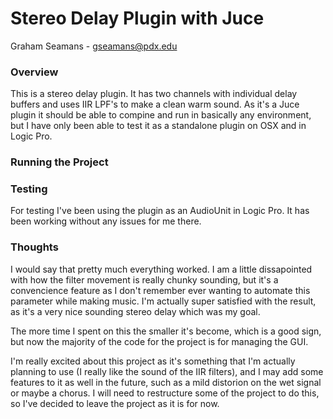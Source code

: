 # Stereo Delay Plugin with Juce

Graham Seamans - gseamans@pdx.edu

### Overview

This is a stereo delay plugin. It has two channels with individual delay buffers and uses IIR LPF's to make a clean warm sound. As it's a Juce plugin it should be able to compine and run in basically any environment, but I have only been able to test it as a standalone plugin on OSX and in Logic Pro.

### Running the Project

### Testing

For testing I've been using the plugin as an AudioUnit in Logic Pro. It has been working without any issues for me there.

### Thoughts

I would say that pretty much everything worked. I am a little dissapointed with how the filter movement is really chunky sounding, but it's a convencience feature as I don't remember ever wanting to automate this parameter while making music. I'm actually super satisfied with the result, as it's a very nice sounding stereo delay which was my goal.

The more time I spent on this the smaller it's become, which is a good sign, but now the majority of the code for the project is for managing the GUI.

I'm really excited about this project as it's something that I'm actually planning to use (I really like the sound of the IIR filters), and I may add some features to it as well in the future, such as a mild distorion on the wet signal or maybe a chorus. I will need to restructure some of the project to do this, so I've decided to leave the project as it is for now.
